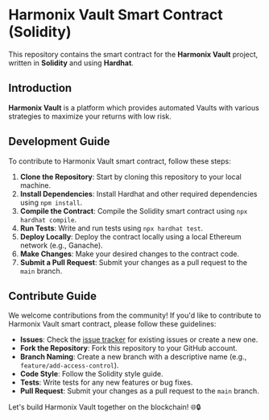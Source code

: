 # Harmonix Vault Smart Contract (Solidity)

This repository contains the smart contract for the **Harmonix Vault** project, written in **Solidity** and using **Hardhat**.

## Introduction
**Harmonix Vault** is a platform which provides automated Vaults with various strategies to maximize your returns with low risk.

## Development Guide
To contribute to Harmonix Vault smart contract, follow these steps:

1. **Clone the Repository**: Start by cloning this repository to your local machine.
2. **Install Dependencies**: Install Hardhat and other required dependencies using `npm install`.
3. **Compile the Contract**: Compile the Solidity smart contract using `npx hardhat compile`.
4. **Run Tests**: Write and run tests using `npx hardhat test`.
5. **Deploy Locally**: Deploy the contract locally using a local Ethereum network (e.g., Ganache).
6. **Make Changes**: Make your desired changes to the contract code.
7. **Submit a Pull Request**: Submit your changes as a pull request to the `main` branch.

## Contribute Guide
We welcome contributions from the community! If you'd like to contribute to Harmonix Vault smart contract, please follow these guidelines:

- **Issues**: Check the [issue tracker](https://github.com/your-username/rock-onyx-vault-contract/issues) for existing issues or create a new one.
- **Fork the Repository**: Fork this repository to your GitHub account.
- **Branch Naming**: Create a new branch with a descriptive name (e.g., `feature/add-access-control`).
- **Code Style**: Follow the Solidity style guide.
- **Tests**: Write tests for any new features or bug fixes.
- **Pull Request**: Submit your changes as a pull request to the `main` branch.

Let's build Harmonix Vault together on the blockchain! 🌐🔒
